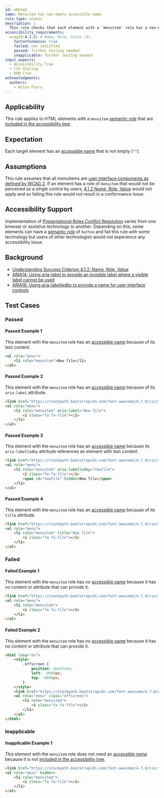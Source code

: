 ```yaml
---
id: m6b1q3
name: Menuitem has non-empty accessible name
rule_type: atomic
description: |
  This rule checks that each element with a `menuitem` role has a non-empty accessible name.
accessibility_requirements:
  wcag20:4.1.2: # Name, Role, Value (A)
    forConformance: true
    failed: not satisfied
    passed: further testing needed
    inapplicable: further testing needed
input_aspects:
  - Accessibility Tree
  - CSS Styling
  - DOM Tree
acknowledgments:
  authors:
    - Wilco Fiers
---
```


## Applicability

This rule applies to HTML elements with a `menuitem` [semantic role][] that are [included in the accessibility tree][].

## Expectation

Each target element has an [accessible name][] that is not empty (`""`).

## Assumptions

This rule assumes that all menuitems are [user interface components as defined by WCAG 2](https://www.w3.org/TR/WCAG21/#dfn-user-interface-components). If an element has a role of `menuitem` that would not be perceived as a single control by users, [4.1.2 Name, Role, Value](https://www.w3.org/TR/WCAG21/#name-role-value) would not apply and so failing this rule would not result in a conformance issue.

## Accessibility Support

Implementation of [Presentational Roles Conflict Resolution][] varies from one browser or assistive technology to another. Depending on this, some elements can have a [semantic role][] of `button` and fail this rule with some technology but users of other technologies would not experience any accessibility issue.

## Background

- [Understanding Success Criterion 4.1.2: Name, Role, Value](https://www.w3.org/WAI/WCAG21/Understanding/name-role-value)
- [ARIA14: Using aria-label to provide an invisible label where a visible label cannot be used](https://www.w3.org/WAI/WCAG21/Techniques/aria/ARIA14)
- [ARIA16: Using aria-labelledby to provide a name for user interface controls](https://www.w3.org/WAI/WCAG21/Techniques/aria/ARIA16)

## Test Cases

### Passed

#### Passed Example 1

This element with the `menuitem` role has an [accessible name][] because of its text content.

```html
<ul role="menu">
	<li role="menuitem">New file</li>
</ul>
```

#### Passed Example 2

This element with the `menuitem` role has an [accessible name][] because of its `aria-label` attribute.

```html
<link href="https://stackpath.bootstrapcdn.com/font-awesome/4.7.0/css/font-awesome.min.css" rel="stylesheet" />
<ul role="menu">
	<li role="menuitem" aria-label="New file">
		<i class="fa fa-file"></i>
	</li>
</ul>
```

#### Passed Example 3

This element with the `menuitem` role has an [accessible name][] because its `aria-labelledby` attribute references an element with text content.

```html
<link href="https://stackpath.bootstrapcdn.com/font-awesome/4.7.0/css/font-awesome.min.css" rel="stylesheet" />
<ul role="menu">
	<li role="menuitem" aria-labelledby="newfile">
		<i class="fa fa-file"></i>
		<span id="newfile" hidden>New file</span>
	</li>
</ul>
```

#### Passed Example 4

This element with the `menuitem` role has an [accessible name][] because of its `title` attribute.

```html
<link href="https://stackpath.bootstrapcdn.com/font-awesome/4.7.0/css/font-awesome.min.css" rel="stylesheet" />
<ul role="menu">
	<li role="menuitem" title="New file">
		<i class="fa fa-file"></i>
	</li>
</ul>
```

### Failed

#### Failed Example 1

This element with the `menuitem` role has no [accessible name][] because it has no content or attribute that can provide it.

```html
<link href="https://stackpath.bootstrapcdn.com/font-awesome/4.7.0/css/font-awesome.min.css" rel="stylesheet" />
<ul role="menu">
	<li role="menuitem">
		<i class="fa fa-file"></i>
	</li>
</ul>
```

#### Failed Example 2

This element with the `menuitem` role has no [accessible name][] because it has no content or attribute that can provide it.

```html
<html lang="en">
	<style>
		.offscreen {
			position: absolute;
			left: -9999px;
			top: -9999px;
		}
	</style>
	<link href="https://stackpath.bootstrapcdn.com/font-awesome/4.7.0/css/font-awesome.min.css" rel="stylesheet" />
	<ul role="menu" class="offscreen">
		<li role="menuitem">
			<i class="fa fa-file"></i>
		</li>
	</ul>
</html>
```

### Inapplicable

#### Inapplicable Example 1

This element with the `menuitem` role does not need an [accessible name][] because it is not [included in the accessibility tree][].

```html
<link href="https://stackpath.bootstrapcdn.com/font-awesome/4.7.0/css/font-awesome.min.css" rel="stylesheet" />
<ul role="menu" hidden>
	<li role="menuitem">
		<i class="fa fa-file"></i>
	</li>
</ul>
```

[accessible name]: #accessible-name 'Definition of accessible name'
[included in the accessibility tree]: #included-in-the-accessibility-tree 'Definition of included in the accessibility tree'
[presentational roles conflict resolution]: https://www.w3.org/TR/wai-aria-1.1/#conflict_resolution_presentation_none 'Presentational Roles Conflict Resolution'
[semantic role]: #semantic-role 'Definition of Semantic Role'
